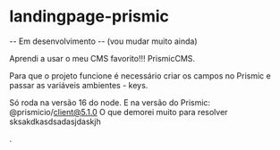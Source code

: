 # landingpage-prismic

-- Em desenvolvimento -- (vou mudar muito ainda)

Aprendi a usar o meu CMS favorito!!! PrismicCMS.

Para que o projeto funcione é necessário criar os campos no Prismic e passar as variáveis ambientes - keys.

Só roda na versão 16 do node. E na versão do Prismic: @prismicio/client@5.1.0
O que demorei muito para resolver sksakdkasdsadasjdaskjh

.
